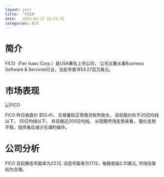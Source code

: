 ```yaml
---
layout: post
title:  "FICO"
date:   2014-02-17 12:21:41
categories: 观点
---
```


# 简介
FICO（Fair Isaac Corp.）是USA著名上市公司，
公司主要从事Business Software & Services行业，当前市值1853.27百万美元。

# 市场表现

![FICO](http://finviz.com/chart.ashx?t=FICO&ty=c&ta=1&p=d&s=l)

FICO 昨日收盘价 $53.41，
交易量较正常情况有所放大。
目前股价处于20日均线以下，
50日均线以下，
并且接近200日均线。
从短期市场走势来看，
股价走势平稳，投资者应减少无谓的操作。

# 公司分析
FICO 目前静态市盈率为23.12, 动态市盈率为17.12，每股收益2.31美元,
市场估值较为合理。
